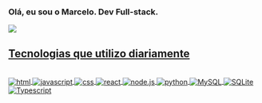 ### Olá, eu sou o Marcelo. Dev Full-stack. 

<a href=""> <img align="center" src="https://github-readme-stats-sigma-five.vercel.app/api/top-langs/?username=YulietM&theme=react&line_height=40&hide=css"/>



## Tecnologias que utilizo diariamente

<div style="display: inline_block"><br/>
	<img align="center" alt ="html" src="https://img.shields.io/badge/HTML-239120?style=for-the-badge&logo=html5&logoColor=white">
	<img align="center" alt ="javascript" src="https://img.shields.io/badge/JavaScript-323330?style=for-the-badge&logo=javascript&logoColor=F7DF1E">
	<img align="center" alt ="css" src="https://img.shields.io/badge/CSS-239120?&style=for-the-badge&logo=css3&logoColor=white">
	<img align="center" alt ="react" src="https://img.shields.io/badge/React-20232A?style=for-the-badge&logo=react&logoColor=61DAFB">
	<img align="center" alt ="node.js" src="https://img.shields.io/badge/Node.js-43853D?style=for-the-badge&logo=node.js&logoColor=white">
	<img align="center" alt ="python" src="https://img.shields.io/badge/Python-14354C?style=for-the-badge&logo=python&logoColor=white">
	<img align="center" alt ="MySQL" src="https://img.shields.io/badge/MySQL-00000F?style=for-the-badge&logo=mysql&logoColor=white">
	<img align="center" alt ="SQLite" src="https://img.shields.io/badge/SQLite-07405E?style=for-the-badge&logo=sqlite&logoColor=white">
	<img align="center" alt ="Typescript" src="https://img.shields.io/badge/TypeScript-007ACC?style=for-the-badge&logo=typescript&logoColor=white">
</div>

